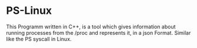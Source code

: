 # PS-Linux

This Programm written in C++, is a tool which gives information about running processes from the /proc and represents it, in a json Format. Similar like the PS syscall in Linux.
